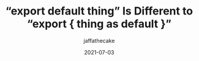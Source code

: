 ---
author: jaffathecake
date: 2021-07-03
layout: post.njk
tags:
  - article
  - javascript
target_url: https://jakearchibald.com/2021/export-default-thing-vs-thing-as-default/
title: “export default thing” Is Different to “export { thing as default }”
---